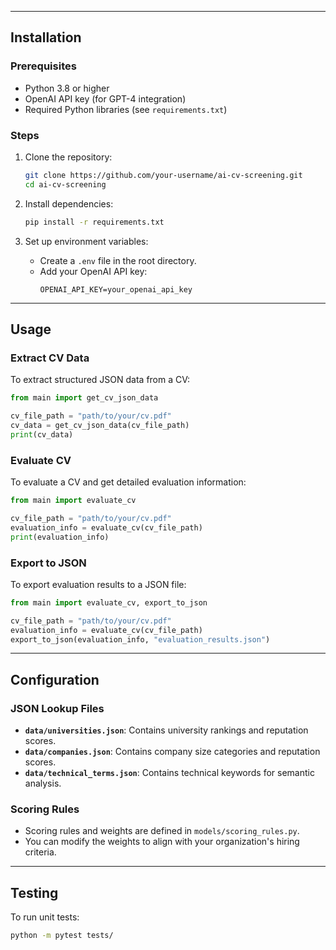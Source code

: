 
---

## Installation

### Prerequisites
- Python 3.8 or higher
- OpenAI API key (for GPT-4 integration)
- Required Python libraries (see `requirements.txt`)

### Steps
1. Clone the repository:
   ```bash
   git clone https://github.com/your-username/ai-cv-screening.git
   cd ai-cv-screening
   ```

2. Install dependencies:
   ```bash
   pip install -r requirements.txt
   ```

3. Set up environment variables:
   - Create a `.env` file in the root directory.
   - Add your OpenAI API key:
     ```plaintext
     OPENAI_API_KEY=your_openai_api_key
     ```

---

## Usage

### Extract CV Data
To extract structured JSON data from a CV:
```python
from main import get_cv_json_data

cv_file_path = "path/to/your/cv.pdf"
cv_data = get_cv_json_data(cv_file_path)
print(cv_data)
```

### Evaluate CV
To evaluate a CV and get detailed evaluation information:
```python
from main import evaluate_cv

cv_file_path = "path/to/your/cv.pdf"
evaluation_info = evaluate_cv(cv_file_path)
print(evaluation_info)
```

### Export to JSON
To export evaluation results to a JSON file:
```python
from main import evaluate_cv, export_to_json

cv_file_path = "path/to/your/cv.pdf"
evaluation_info = evaluate_cv(cv_file_path)
export_to_json(evaluation_info, "evaluation_results.json")
```

---


## Configuration

### JSON Lookup Files
- **`data/universities.json`**: Contains university rankings and reputation scores.
- **`data/companies.json`**: Contains company size categories and reputation scores.
- **`data/technical_terms.json`**: Contains technical keywords for semantic analysis.

### Scoring Rules
- Scoring rules and weights are defined in `models/scoring_rules.py`.
- You can modify the weights to align with your organization's hiring criteria.

---

## Testing

To run unit tests:
```bash
python -m pytest tests/
```
